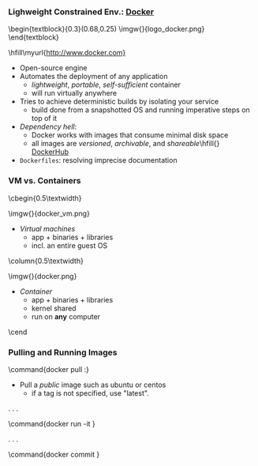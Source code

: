 ### Lighweight Constrained Env.:  [Docker](https://www.docker.com/)

\begin{textblock}{0.3}(0.68,0.25)
  \imgw{}{logo_docker.png}
\end{textblock}

\hfill\myurl{http://www.docker.com}

* Open-source engine
* Automates the deployment of any application
    - _lightweight_, _portable_, _self-sufficient_ container
    - will run virtually anywhere
* Tries to achieve deterministic builds by isolating your service
    - build done from a snapshotted OS and running imperative steps on top of it
* _Dependency hell_:
    - Docker works with images that consume minimal disk space
    - all images are _versioned_, _archivable_, and _shareable_\hfill{} [DockerHub](https://hub.docker.com/)
* `Dockerfiles`: resolving imprecise documentation

### VM vs. Containers

\cbegin{0.5\textwidth}

\imgw{}{docker_vm.png}

* _Virtual machines_
    - app + binaries + libraries
    - incl. an entire guest OS

\column{0.5\textwidth}

\imgw{}{docker.png}

* _Container_
    - app + binaries + libraries
    - kernel shared
    - run on __any__ computer

\cend


### Pulling and Running Images

\command{docker pull <name>:<tag>}

* Pull a _public_ image such as ubuntu or centos
     - if a tag is not specified, use "latest".

. . .

\command{docker run -it <name>}

. . .

\command{docker commit <ID> <name>}
